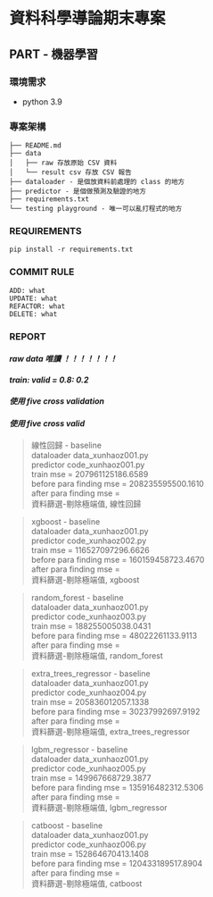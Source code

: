 # 資料科學導論期末專案

## PART - 機器學習

### 環境需求

* python 3.9

### 專案架構

```
├── README.md
├── data 
│   ├── raw 存放原始 CSV 資料
│   └── result csv 存放 CSV 報告
├── dataloader - 是個放資料前處理的 class 的地方
├── predictor - 是個做預測及驗證的地方
├── requirements.txt
└── testing playground - 唯一可以亂打程式的地方

```

### REQUIREMENTS

```shell
pip install -r requirements.txt
```

### COMMIT RULE

```
ADD: what
UPDATE: what
REFACTOR: what
DELETE: what
```

### REPORT

#### **_raw data 唯讀 ！！！！！！！_**

#### **_train: valid = 0.8: 0.2_**

#### **_使用 five cross validation_**

#### **_使用 five cross valid_**

> 線性回歸 - baseline \
> dataloader data_xunhaoz001.py \
> predictor code_xunhaoz001.py \
> train mse = 207961125186.6589 \
> before para finding mse = 208235595500.1610 \
> after para finding mse =  \
> 資料篩選-剔除極端值, 線性回歸

> xgboost - baseline \
> dataloader data_xunhaoz001.py \
> predictor code_xunhaoz002.py \
> train mse = 116527097296.6626 \
> before para finding mse = 160159458723.4670 \
> after para finding mse =  \
> 資料篩選-剔除極端值, xgboost

> random_forest - baseline \
> dataloader data_xunhaoz001.py \
> predictor code_xunhaoz003.py \
> train mse = 188255005038.0431 \
> before para finding mse = 48022261133.9113 \
> after para finding mse =  \
> 資料篩選-剔除極端值, random_forest

> extra_trees_regressor - baseline \
> dataloader data_xunhaoz001.py \
> predictor code_xunhaoz004.py \
> train mse = 205836012057.1338 \
> before para finding mse = 30237992697.9192 \
> after para finding mse =  \
> 資料篩選-剔除極端值, extra_trees_regressor

> lgbm_regressor - baseline \
> dataloader data_xunhaoz001.py \
> predictor code_xunhaoz005.py \
> train mse = 149967668729.3877 \
> before para finding mse = 135916482312.5306 \
> after para finding mse =  \
> 資料篩選-剔除極端值, lgbm_regressor

> catboost - baseline \
> dataloader data_xunhaoz001.py \
> predictor code_xunhaoz006.py \
> train mse = 152864670413.1408 \
> before para finding mse = 120433189517.8904 \
> after para finding mse =  \
> 資料篩選-剔除極端值, catboost